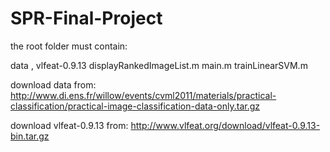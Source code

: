 # SPR-Final-Project

the root folder must contain:

data , vlfeat-0.9.13
displayRankedImageList.m
main.m
trainLinearSVM.m


download data from:
http://www.di.ens.fr/willow/events/cvml2011/materials/practical-classification/practical-image-classification-data-only.tar.gz

download vlfeat-0.9.13 from:
http://www.vlfeat.org/download/vlfeat-0.9.13-bin.tar.gz
